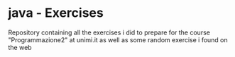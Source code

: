 # java - Exercises
Repository containing all the exercises i did
to prepare for the course "Programmazione2" at unimi.it
as well as some random exercise i found on the web